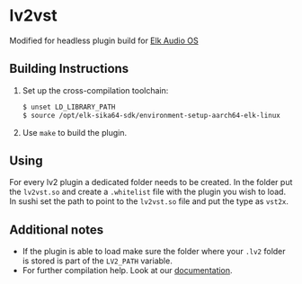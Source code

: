 # lv2vst

Modified for headless plugin build for [Elk Audio OS](https://elk.audio)

## Building Instructions

1. Set up the cross-compilation toolchain:  

   ```bash
   $ unset LD_LIBRARY_PATH
   $ source /opt/elk-sika64-sdk/environment-setup-aarch64-elk-linux
   ```

2. Use `make` to build the plugin.

## Using

For every lv2 plugin a dedicated folder needs to be created. In the folder put the `lv2vst.so` and create a `.whitelist` file with the plugin you wish to load. In sushi set the path to point to the `lv2vst.so` file and put the type as `vst2x`.

## Additional notes

* If the plugin is able to load make sure the folder where your `.lv2` folder is stored is part of the `LV2_PATH` variable.
* For further compilation help. Look at our [documentation](https://github.com/elk-audio/elk-docs/blob/master/documents/building_plugins_for_elk.md).